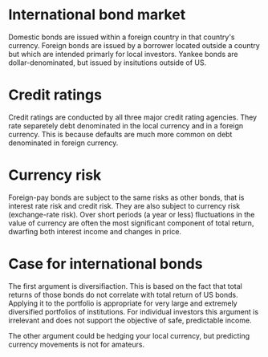 # International bond market
Domestic bonds are issued within a foreign country in that country's currency. Foreign
bonds are issued by a borrower located outside a country but which are intended primarly
for local investors. Yankee bonds are dollar-denominated, but issued by insitutions outside
of US.

# Credit ratings
Credit ratings are conducted by all three major credit rating agencies. They rate separetely
debt denominated in the local currency and in a foreign currency. This is because defaults
are much more common on debt denominated in foreign currency.

# Currency risk
Foreign-pay bonds are subject to the same risks as other bonds, that is interest rate risk
and credit risk. They are also subject to currency risk (exchange-rate risk). Over short periods
(a year or less) fluctuations in the value of currency are often the most significant component
of total return, dwarfing both interest income and changes in price.

# Case for international bonds
The first argument is diversifiaction. This is based on the fact that total returns of those bonds
do not correlate with total return of US bonds. Applying it to the portfolio is appropriate for
very large and extremely diversified portfolios of institutions. For individual investors this
argument is irrelevant and does not support the objective of safe, predictable income.

The other argument could be hedging your local currency, but predicting currency movements is 
not for amateurs.